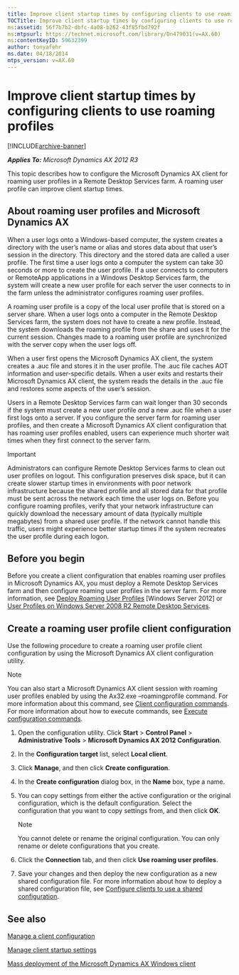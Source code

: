 ```yaml
---
title: Improve client startup times by configuring clients to use roaming profiles
TOCTitle: Improve client startup times by configuring clients to use roaming profiles
ms:assetid: 56f7b7b2-dbfc-4a08-b262-43f85fbd792f
ms:mtpsurl: https://technet.microsoft.com/library/Dn479031(v=AX.60)
ms:contentKeyID: 59632399
author: tonyafehr
ms.date: 04/18/2014
mtps_version: v=AX.60
---
```


# Improve client startup times by configuring clients to use roaming profiles 


[!INCLUDE[archive-banner](includes/archive-banner.md)]


_**Applies To:** Microsoft Dynamics AX 2012 R3_

This topic describes how to configure the Microsoft Dynamics AX client for roaming user profiles in a Remote Desktop Services farm. A roaming user profile can improve client startup times.

## About roaming user profiles and Microsoft Dynamics AX

When a user logs onto a Windows-based computer, the system creates a directory with the user’s name or alias and stores data about that user’s session in the directory. This directory and the stored data are called a user profile. The first time a user logs onto a computer the system can take 30 seconds or more to create the user profile. If a user connects to computers or RemoteApp applications in a Windows Desktop Services farm, the system will create a new user profile for each server the user connects to in the farm unless the administrator configures roaming user profiles.

A roaming user profile is a copy of the local user profile that is stored on a server share. When a user logs onto a computer in the Remote Desktop Services farm, the system does not have to create a new profile. Instead, the system downloads the roaming profile from the share and uses it for the current session. Changes made to a roaming user profile are synchronized with the server copy when the user logs off.

When a user first opens the Microsoft Dynamics AX client, the system creates a .auc file and stores it in the user profile. The .auc file caches AOT information and user-specific details. When a user exits and restarts their Microsoft Dynamics AX client, the system reads the details in the .auc file and restores some aspects of the user’s session.

Users in a Remote Desktop Services farm can wait longer than 30 seconds if the system must create a new user profile *and* a new .auc file when a user first logs onto a server. If you configure the server farm for roaming user profiles, and then create a Microsoft Dynamics AX client configuration that has roaming user profiles enabled, users can experience much shorter wait times when they first connect to the server farm.


> [!IMPORTANT]
> <P>Administrators can configure Remote Desktop Services farms to clean out user profiles on logout. This configuration preserves disk space, but it can create slower startup times in environments with poor network infrastructure because the shared profile and all stored data for that profile must be sent across the network each time the user logs on. Before you configure roaming profiles, verify that your network infrastructure can quickly download the necessary amount of data (typically multiple megabytes) from a shared user profile. If the network cannot handle this traffic, users might experience better startup times if the system recreates the user profile during each logon.</P>



## Before you begin

Before you create a client configuration that enables roaming user profiles in Microsoft Dynamics AX, you must deploy a Remote Desktop Services farm and then configure roaming user profiles in the server farm. For more information, see [Deploy Roaming User Profiles](https://go.microsoft.com/fwlink/?linkid=328609) \[Windows Server 2012\] or [User Profiles on Windows Server 2008 R2 Remote Desktop Services](https://go.microsoft.com/fwlink/?linkid=328608).

## Create a roaming user profile client configuration

Use the following procedure to create a roaming user profile client configuration by using the Microsoft Dynamics AX client configuration utility.


> [!NOTE]
> <P>You can also start a Microsoft Dynamics AX client session with roaming user profiles enabled by using the Ax32.exe –roamingprofile command. For more information about this command, see <A href="client-configuration-commands.md">Client configuration commands</A>. For more information about how to execute commands, see <A href="execute-configuration-commands.md">Execute configuration commands</A>.</P>



1.  Open the configuration utility. Click **Start** \> **Control Panel** \> **Administrative Tools** \> **Microsoft Dynamics AX 2012 Configuration**.

2.  In the **Configuration target** list, select **Local client**.

3.  Click **Manage**, and then click **Create configuration**.

4.  In the **Create configuration** dialog box, in the **Name** box, type a name.

5.  You can copy settings from either the active configuration or the original configuration, which is the default configuration. Select the configuration that you want to copy settings from, and then click **OK**.
    

    > [!NOTE]
    > <P>You cannot delete or rename the original configuration. You can only rename or delete configurations that you create.</P>



6.  Click the **Connection** tab, and then click **Use roaming user profiles**.

7.  Save your changes and then deploy the new configuration as a new shared configuration file. For more information about how to deploy a shared configuration file, see [Configure clients to use a shared configuration](configure-clients-to-use-a-shared-configuration.md).

## See also

[Manage a client configuration](manage-a-client-configuration.md)

[Manage client startup settings](manage-client-startup-settings.md)

[Mass deployment of the Microsoft Dynamics AX Windows client](mass-deployment-of-the-microsoft-dynamics-ax-windows-client.md)

  


